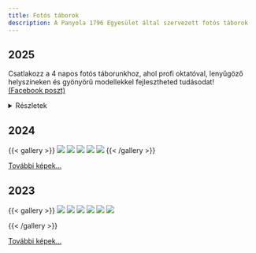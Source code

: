 ```yaml
---
title: Fotós táborok
description: A Panyola 1796 Egyesület által szervezett fotós táborok
---
```


## 2025

Csatlakozz a 4 napos fotós táborunkhoz, ahol profi oktatóval, lenyűgöző helyszíneken és gyönyörű modellekkel fejlesztheted tudásodat!  
[(Facebook poszt)](https://www.facebook.com/Panyolium/posts/1423326918980792)

<details>
  <summary>Részletek</summary>

#### Ki az oktató?
***Adam Von Mack:*** Brit-magyar portré-, híresség és divatfotós. Londonban él de a kedvünkért ellátogat Magyarországra, hogy átadhassa Neked tudását és a fotózásban szerzett tapasztalatait.

#### Mi vár rád?
- **Professzionális oktatás**  
Tapasztalt fotós oktatónk megosztja veled azokat a technikákat és titkokat, amelyekkel mesterműveket alkothatsz.
- **Gyönyörű helyszínek**  
Inspiráló helyszíneken gyakorolhatod a portré- és divatfotók készítését.
- **Dolgozz modellekkel**  
Valódi modellekkel dolgozhatsz, hogy elsajátítsd a profi portréfotózás minden apró részletét.
- **Interaktív gyakorlatok**  
Legyen szó kompozícióról, fényekről vagy utómunkáról, mindent élesben gyakorolhatsz, hogy azonnal alkalmazhasd az új ismereteket.
- **Fenntarthatóság**  
Táborunkban a fenntarthatóság jegyében a modellek kizárólag gondosan válogatott, használt ruhákba öltöznek, ezzel is támogatva a környezettudatos divatot és a kreatív újrahasznosítást. Ha számodra sem elérhető a stylistokkal való együttműködés fotózásaid alkalmával, ellesheted, hogyan gondolkodj fenntarthatóan.

#### Kiknek szól a tábor?
- Kezdő és haladó fotósoknak, akik szeretnék fejleszteni tudásukat.
- Azoknak, akik inspiráló közösségben szeretnék eltölteni a nyarat.
- Bárkinek, akit szenvedélyesen érdekel a fotózás művészete.

### Mikor és hol?
📅 Időpont: 2025. 07. 24-27.  
📍 Helyszín: Panyola  
🛏️ Szállás: Helyi vendégházakban 1-2 fős szobákban  
🍽️ Teljes ellátás; 3 reggeli, 3 ebéd, 3 vacsora  
A bőséges étkezésekről a Panyolium gondoskodik, garantálva a helyi ízek és minőségi alapanyagok élményét.  
🚗 Utazás: A táborba való lejutást a résztvevők egyénileg szervezik.  

### Miért válaszd ezt a tábort?
🌟 Egyedülálló tanulási élmény egy gyönyörű környezetben.  
🌟 Profi mentorálás és személyre szabott visszajelzés.  
🌟 Barátok, kapcsolatépítés és örök élmények.  

**Helyek száma korlátozott!**  
📩 További információkért írj nekünk: info@panyolium.hu  

#### **Tedd emlékezetessé a nyarad – fotózz, tanulj és inspirálódj velünk!**
</details>

## 2024
{{< gallery >}}
  <img src="/fotos-taborok/preview/2024/DZ0A1875.jpg" class="grid-w50 md:grid-w33 xl:grid-w25" />
  <img src="/fotos-taborok/preview/2024/DZ0A2037.jpg" class="grid-w50 md:grid-w33 xl:grid-w25" />
  <img src="/fotos-taborok/preview/2024/DZ0A2948.jpg" class="grid-w50 md:grid-w33 xl:grid-w25" />
  <img src="/fotos-taborok/preview/2024/L1010451.jpg" class="grid-w50 md:grid-w33 xl:grid-w25" />
  <img src="/fotos-taborok/preview/2024/L1010489.jpg" class="grid-w50 md:grid-w33 xl:grid-w25" />
{{< /gallery >}}

[További képek...](https://andrasschram.smugmug.com/PANYOLA-20/n-tbZz4H)

## 2023
{{< gallery >}}
  <img src="/fotos-taborok/preview/2023/DZ0A4138.jpg" class="grid-w50 md:grid-w33 xl:grid-w25" />
  <img src="/fotos-taborok/preview/2023/L1002881.jpg" class="grid-w50 md:grid-w33 xl:grid-w25" />
  <img src="/fotos-taborok/preview/2023/DZ0A4100.jpg" class="grid-w50 md:grid-w33 xl:grid-w25" />
  <img src="/fotos-taborok/preview/2023/L1002923.jpg" class="grid-w50 md:grid-w33 xl:grid-w25" />
  <img src="/fotos-taborok/preview/2023/L1003000.jpg" class="grid-w50 md:grid-w33 xl:grid-w25" />
  <img src="/fotos-taborok/preview/2023/L1002847.jpg" class="grid-w50 md:grid-w33 xl:grid-w25" />

{{< /gallery >}}

[További képek...](https://andrasschram.smugmug.com/Panyola-tabor-es-workshop/n-VsdffT)



